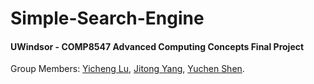 # Simple-Search-Engine
#### UWindsor - COMP8547 Advanced Computing Concepts Final Project
Group Members: [Yicheng Lu](https://github.com/Yicheng-Lu), [Jitong Yang](https://github.com/JacquelineYang68), [Yuchen Shen](https://github.com/Yuchen30).
